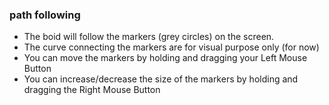 ### path following

- The boid will follow the markers (grey circles) on the screen. 
- The curve connecting the markers are for visual purpose only (for now)
- You can move the markers by holding and dragging your Left Mouse Button
- You can increase/decrease the size of the markers by holding and dragging the Right Mouse Button